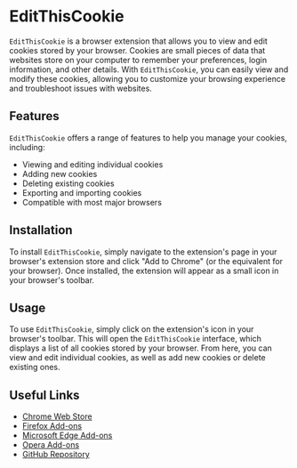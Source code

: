 # EditThisCookie

`EditThisCookie` is a browser extension that allows you to view and edit cookies stored by your browser. Cookies are small pieces of data that websites store on your computer to remember your preferences, login information, and other details. With `EditThisCookie`, you can easily view and modify these cookies, allowing you to customize your browsing experience and troubleshoot issues with websites.

## Features

`EditThisCookie` offers a range of features to help you manage your cookies, including:

- Viewing and editing individual cookies
- Adding new cookies
- Deleting existing cookies
- Exporting and importing cookies
- Compatible with most major browsers

## Installation

To install `EditThisCookie`, simply navigate to the extension's page in your browser's extension store and click "Add to Chrome" (or the equivalent for your browser). Once installed, the extension will appear as a small icon in your browser's toolbar.

## Usage

To use `EditThisCookie`, simply click on the extension's icon in your browser's toolbar. This will open the `EditThisCookie` interface, which displays a list of all cookies stored by your browser. From here, you can view and edit individual cookies, as well as add new cookies or delete existing ones.

## Useful Links

- [Chrome Web Store](https://chrome.google.com/webstore/detail/editthiscookie/fngmhnnpilhplaeedifhccceomclgfbg)
- [Firefox Add-ons](https://addons.mozilla.org/en-US/firefox/addon/editthiscookie/)
- [Microsoft Edge Add-ons](https://microsoftedge.microsoft.com/addons/detail/editthiscookie/ohjkicjidmapocigimmpfafpjlhjdjdi)
- [Opera Add-ons](https://addons.opera.com/en/extensions/details/editthiscookie/)
- [GitHub Repository](https://github.com/fcapano/Edit-This-Cookie)